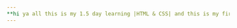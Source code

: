 ```yaml
---
**hi ya all this is my 1.5 day learning |HTML & CSS| and this is my first project plz let me know how good is that and what improvements should i add 🙏**
---
```

